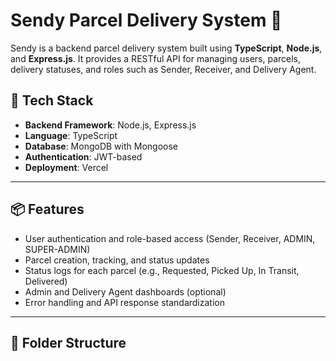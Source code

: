 # Sendy Parcel Delivery System 🚚

Sendy is a backend parcel delivery system built using **TypeScript**, **Node.js**, and **Express.js**. It provides a RESTful API for managing users, parcels, delivery statuses, and roles such as Sender, Receiver, and Delivery Agent.

## 🔧 Tech Stack

- **Backend Framework**: Node.js, Express.js
- **Language**: TypeScript
- **Database**: MongoDB with Mongoose
- **Authentication**: JWT-based
- **Deployment**: Vercel

---

## 📦 Features

- User authentication and role-based access (Sender, Receiver, ADMIN, SUPER-ADMIN)
- Parcel creation, tracking, and status updates
- Status logs for each parcel (e.g., Requested, Picked Up, In Transit, Delivered)
- Admin and Delivery Agent dashboards (optional)
- Error handling and API response standardization

---

## 📁 Folder Structure
